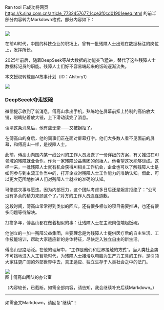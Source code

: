 
Ran tool
已成功将网页 https://k.sina.com.cn/article_7732457677_1cce3f0cd01901eeeq.html 的前半部分内容转为Markdown格式，部分内容如下：

---

![](//k.sinaimg.cn/n/sinakd20250503s/88/w1080h608/20250503/abbb-e404ba8e69f519cab12e6ba20ed688a2.jpg/w700d1q75cms.jpg?by=cms_fixed_width)

在前AI时代，中国的科技企业的职场上，曾有一批残障人士出现在数据标注的岗位上，发挥所长。

2025年前后，随着DeepSeek等AI大数据的功能突飞猛进，替代了这些残障人士数据标记员的职能。残障人士们好不容易端起来的饭碗逐渐流失。

本文授权转载自AI故事计划（ID：AIstory1）

![](//k.sinaimg.cn/n/sinakd20250503s/449/w1080h169/20250503/904f-deb7f9172a0be8e868240cc1675c7389.png/w700d1q75cms.jpg?by=cms_fixed_width)

### DeepSeeek夺走饭碗

微信提示收到了新消息，傅高山拿出手机，熟练地在屏幕前扣上特制的高倍放大镜，眼睛贴着放大镜，上下滑动读完了消息。

读清这条消息后，他有些无奈——又被婉拒了。

在傅高山的身后，他的同事们正在面对屏幕打字。他们大多数人看不见面前的屏幕，和傅高山一样，是视障人士。

此前，傅高山向国内某一线公司的工作人员发送了一份详细的方案，有关推进在AI领域的残障就业合作。作为一家残障公益集团的创始人，他希望这次能够谈成。这样一来，一批残障人士就有机会获得AI相关工作机会，企业也可以了解残障人士是如何参与到主流工作当中的，打开企业对残障人士工作能力的准确认知。借此，可以更大范围地推进人们对残障人士就业的准确的认知。

可惜这次事与愿违。因为内部压力，这个团队考虑多日后还是婉言拒绝了：“公司没有多余的精力来顾这个了。”对方的工作人员连连道歉。

这段时间，傅高山常常得到类似的回应。还有很多相似的项目需要推进，也还有很多问题等待解决。

打拼多年，傅高山都在做着相似的事：让残障人士在主流岗位端起饭碗。

他创立的一加一残障公益集团，主要理念是为残障人士提供医疗后的自主生活、工作技能培训，帮助大家适应新的身体特征，尽快走入独立自主的新生活。

傅高山思路活泛。在他的理解中，“工作是他们和世界接触的方式”。当人类社会势不可挡地进入人工智能时代，为残障人士接洽以电脑为生产力工具的工作，是引领大家往更广阔的外部世界中去，真正适应、独立生存于人类社会之中的法门。

![](//k.sinaimg.cn/n/sinakd20250503s/289/w1080h809/20250503/49c9-a49cc15ef9eb54c326d6c3c040061d72.jpg/w700d1q75cms.jpg?by=cms_fixed_width)  
图 | 傅高山团队的办公室

（内容较长，已截断。如需全部内容，请告知，我会继续补充后续Markdown。）

---

如需全文Markdown，请回复“继续”！
